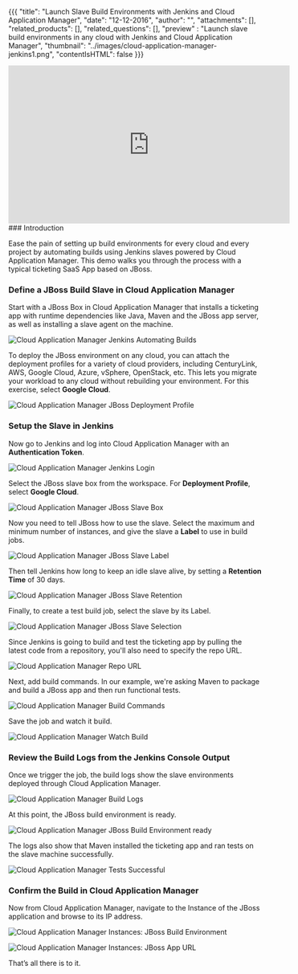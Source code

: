 {{{
  "title": "Launch Slave Build Environments with Jenkins and Cloud Application Manager",
  "date": "12-12-2016",
  "author": "",
  "attachments": [],
  "related_products": [],
  "related_questions": [],
  "preview" : "Launch slave build environments in any cloud with Jenkins and Cloud Application Manager",
  "thumbnail": "../images/cloud-application-manager-jenkins1.png",
  "contentIsHTML": false
}}}

<div class="no-pdf">
<iframe width="560" height="315" src="https://player.vimeo.com/video/113452091" frameborder="0" allowfullscreen></iframe>
</div>
### Introduction

Ease the pain of setting up build environments for every cloud and every project by automating builds using Jenkins slaves powered by Cloud Application Manager. This demo walks you through the process with a typical ticketing SaaS App based on JBoss.


### Define a JBoss Build Slave in Cloud Application Manager

Start with a JBoss Box in Cloud Application Manager that installs a ticketing app with runtime dependencies like Java, Maven and the JBoss app server, as well as installing a slave agent on the machine.

![Cloud Application Manager Jenkins Automating Builds](../images/cloud-application-manager-jenkins2.png)

To deploy the JBoss environment on any cloud, you can attach the deployment profiles for a variety of cloud providers, including CenturyLink, AWS, Google Cloud, Azure, vSphere, OpenStack, etc. This lets you migrate your workload to any cloud without rebuilding your environment. For this exercise, select **Google Cloud**.

![Cloud Application Manager JBoss Deployment Profile](../images/cloud-application-manager-jenkins3.png)

### Setup the Slave in Jenkins

Now go to Jenkins and log into Cloud Application Manager with an **Authentication Token**.

![Cloud Application Manager Jenkins Login](../images/cloud-application-manager-jenkins4.png)

Select the JBoss slave box from the workspace. For **Deployment Profile**, select **Google Cloud**.

![Cloud Application Manager JBoss Slave Box](../images/cloud-application-manager-jenkins5.png)

Now you need to tell JBoss how to use the slave. Select the maximum and minimum number of instances, and give the slave a **Label** to use in build jobs.

![Cloud Application Manager JBoss Slave Label](../images/cloud-application-manager-jenkins6.png)

Then tell Jenkins how long to keep an idle slave alive, by setting a **Retention Time** of 30 days.

![Cloud Application Manager JBoss Slave Retention](../images/cloud-application-manager-jenkins7.png)

Finally, to create a test build job, select the slave by its Label.

![Cloud Application Manager JBoss Slave Selection](../images/cloud-application-manager-jenkins8.png)

Since Jenkins is going to build and test the ticketing app by pulling the latest code from a repository, you'll also need to specify the repo URL.

![Cloud Application Manager Repo URL](../images/cloud-application-manager-jenkins9.png)

Next, add build commands. In our example, we're asking Maven to package and build a JBoss app and then run functional tests.

![Cloud Application Manager Build Commands](../images/cloud-application-manager-jenkins10.png)

Save the job and watch it build.

![Cloud Application Manager Watch Build](../images/cloud-application-manager-jenkins11.png)

### Review the Build Logs from the Jenkins Console Output

Once we trigger the job, the build logs show the slave environments deployed through Cloud Application Manager.

![Cloud Application Manager Build Logs](../images/cloud-application-manager-jenkins12.png)

At this point, the JBoss build environment is ready.

![Cloud Application Manager JBoss Build Environment ready](../images/cloud-application-manager-jenkins13.png)

The logs also show that Maven installed the ticketing app and ran tests on the slave machine successfully.

![Cloud Application Manager Tests Successful](../images/cloud-application-manager-jenkins14.png)

### Confirm the Build in Cloud Application Manager

Now from Cloud Application Manager, navigate to the Instance of the JBoss application and browse to its IP address.

![Cloud Application Manager Instances: JBoss Build Environment](../images/cloud-application-manager-jenkins15.png)


![Cloud Application Manager Instances: JBoss App URL](../images/cloud-application-manager-jenkins16.png)

That’s all there is to it.
